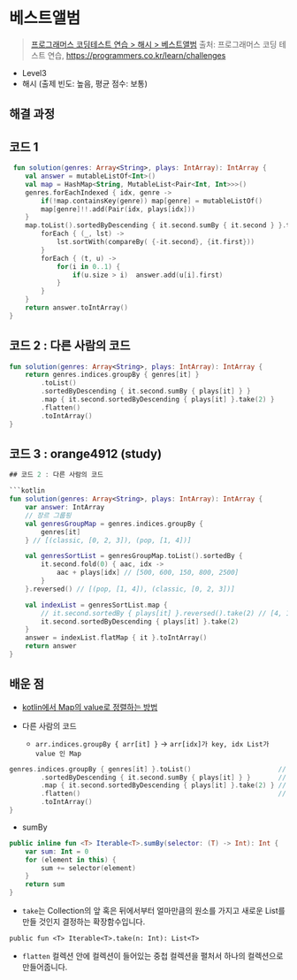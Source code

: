 # 베스트앨범

> [프로그래머스 코딩테스트 연습 > 해시 > 베스트앨범](https://programmers.co.kr/learn/courses/30/lessons/42579)
> 출처: 프로그래머스 코딩 테스트 연습, https://programmers.co.kr/learn/challenges

- Level3
- 해시 (출제 빈도: 높음, 평균 점수: 보통)

## 해결 과정

## 코드 1

```kotlin
 fun solution(genres: Array<String>, plays: IntArray): IntArray {
    val answer = mutableListOf<Int>()
    val map = HashMap<String, MutableList<Pair<Int, Int>>>()
    genres.forEachIndexed { idx, genre ->
        if(!map.containsKey(genre)) map[genre] = mutableListOf()
        map[genre]!!.add(Pair(idx, plays[idx]))
    }
    map.toList().sortedByDescending { it.second.sumBy { it.second } }.toMap().apply {
        forEach { (_, lst) ->
            lst.sortWith(compareBy( {-it.second}, {it.first}))
        }
        forEach { (t, u) ->
            for(i in 0..1) {
                if(u.size > i)  answer.add(u[i].first)
            }
        }
    }
    return answer.toIntArray()
}
```

## 코드 2 : 다른 사람의 코드

```kotlin
fun solution(genres: Array<String>, plays: IntArray): IntArray {
    return genres.indices.groupBy { genres[it] }
        .toList()
        .sortedByDescending { it.second.sumBy { plays[it] } }
        .map { it.second.sortedByDescending { plays[it] }.take(2) }
        .flatten()
        .toIntArray()
}
```

## 코드 3 : orange4912 (study)

```kotlin
## 코드 2 : 다른 사람의 코드

```kotlin
fun solution(genres: Array<String>, plays: IntArray): IntArray {
    var answer: IntArray
    // 장르 그룹핑
    val genresGroupMap = genres.indices.groupBy {
        genres[it]
    } // [(classic, [0, 2, 3]), (pop, [1, 4])]

    val genresSortList = genresGroupMap.toList().sortedBy {
        it.second.fold(0) { aac, idx ->
            aac + plays[idx] // [500, 600, 150, 800, 2500]
        }
    }.reversed() // [(pop, [1, 4]), (classic, [0, 2, 3])]

    val indexList = genresSortList.map {
        // it.second.sortedBy { plays[it] }.reversed().take(2) // [4, 1, 3, 0]
        it.second.sortedByDescending { plays[it] }.take(2)
    }
    answer = indexList.flatMap { it }.toIntArray()
    return answer
}
```

## 배운 점

- [kotlin에서 Map의 value로 정렬하는 방법](https://notepad96.tistory.com/entry/map-2)

- 다른 사람의 코드
  - `arr.indices.groupBy { arr[it] }` -> `arr[idx]가 key, idx List가 value 인 Map `

```kotlin
genres.indices.groupBy { genres[it] }.toList()                      // [(classic, [0, 2, 3]), (pop, [1, 4])]
        .sortedByDescending { it.second.sumBy { plays[it] } }       // [(pop, [1, 4]), (classic, [0, 2, 3])]
        .map { it.second.sortedByDescending { plays[it] }.take(2) } // [[4, 1], [3, 0]]
        .flatten()                                                  // [4,1,3,0]
        .toIntArray()
}

```

- sumBy
```kotlin
public inline fun <T> Iterable<T>.sumBy(selector: (T) -> Int): Int {
    var sum: Int = 0
    for (element in this) {
        sum += selector(element)
    }
    return sum
}
```

- `take`는 Collection의 앞 혹은 뒤에서부터 얼마만큼의 원소를 가지고 새로운 List를 만들 것인지 결정하는 확장함수입니다.
``` koltin
public fun <T> Iterable<T>.take(n: Int): List<T>
```

- `flatten` 컬렉션 안에 컬렉션이 들어있는 중첩 컬렉션을 펼처서 하나의 컬렉션으로 만들어줍니다.
